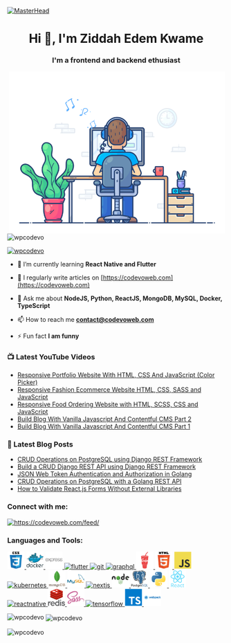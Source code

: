 [![MasterHead](https://1.bp.blogspot.com/-7A4WynwLsMw/XbBpCXG8fHI/AAAAAAAAMt4/uOa1bpLskYgrwGbllhSu2SDj_Mig8SXJQCLcBGAsYHQ/s1600/2000_600px.gif)](https://codevoweb.com)

<h1 align="center">Hi 👋, I'm Ziddah Edem Kwame</h1>
<h3 align="center">I'm a frontend and backend ethusiast</h3>
<img align="right" width="500" alt="wpcodevo" src="https://github.com/wpcodevo/wpcodevo/blob/main/typing.gif" />

<p align="left"> <img src="https://komarev.com/ghpvc/?username=wpcodevo&label=Profile%20views&color=0e75b6&style=flat" alt="wpcodevo" /> </p>

<p align="left"> <a href="https://github.com/ryo-ma/github-profile-trophy"><img src="https://github-profile-trophy.vercel.app/?username=wpcodevo" alt="wpcodevo" /></a> </p>

- 🌱 I’m currently learning **React Native and Flutter**

- 📝 I regularly write articles on [https://codevoweb.com](https://codevoweb.com)

- 💬 Ask me about **NodeJS, Python, ReactJS, MongoDB, MySQL, Docker, TypeScript**

- 📫 How to reach me **contact@codevoweb.com**

- ⚡ Fun fact **I am funny**

### 📺 Latest YouTube Videos

<!-- YOUTUBE:START -->
- [Responsive Portfolio Website With HTML, CSS And JavaScript &lpar;Color Picker&rpar;](https://www.youtube.com/watch?v=jDjVS85DKRo)
- [Responsive Fashion Ecommerce Website HTML, CSS, SASS and JavaScript](https://www.youtube.com/watch?v=WPU8eC6UNFo)
- [Responsive Food Ordering Website with HTML, SCSS, CSS and JavaScript](https://www.youtube.com/watch?v=HgjaligWyYQ)
- [Build Blog With Vanilla Javascript And Contentful CMS Part 2](https://www.youtube.com/watch?v=hygKZyCdkLE)
- [Build Blog With Vanilla Javascript And Contentful CMS Part 1](https://www.youtube.com/watch?v=W8gjSX6Jbkg)
<!-- YOUTUBE:END -->

### 📖 Latest Blog Posts

<!-- BLOG-POST-LIST:START -->
- [CRUD Operations on PostgreSQL using Django REST Framework](https://codevoweb.com/crud-operations-on-postgresql-using-django-rest-framework/)
- [Build a CRUD Django REST API using Django REST Framework](https://codevoweb.com/build-a-crud-django-rest-api-using-django-rest-framework/)
- [JSON Web Token Authentication and Authorization in Golang](https://codevoweb.com/json-web-token-authentication-and-authorization-in-golang/)
- [CRUD Operations on PostgreSQL with a Golang REST API](https://codevoweb.com/crud-operations-on-postgresql-with-a-golang-rest-api/)
- [How to Validate React.js Forms Without External Libraries](https://codevoweb.com/how-to-validate-react-js-forms-without-external-libraries/)
<!-- BLOG-POST-LIST:END -->

<h3 align="left">Connect with me:</h3>
<p align="left">
<a href="/https://codevoweb.com/feed/" target="blank"><img align="center" src="https://raw.githubusercontent.com/rahuldkjain/github-profile-readme-generator/master/src/images/icons/Social/rss.svg" alt="https://codevoweb.com/feed/" height="30" width="40" /></a>
</p>

<h3 align="left">Languages and Tools:</h3>
<p align="left"> <a href="https://www.w3schools.com/css/" target="_blank" rel="noreferrer"> <img src="https://raw.githubusercontent.com/devicons/devicon/master/icons/css3/css3-original-wordmark.svg" alt="css3" width="40" height="40"/> </a> <a href="https://www.docker.com/" target="_blank" rel="noreferrer"> <img src="https://raw.githubusercontent.com/devicons/devicon/master/icons/docker/docker-original-wordmark.svg" alt="docker" width="40" height="40"/> </a> <a href="https://expressjs.com" target="_blank" rel="noreferrer"> <img src="https://raw.githubusercontent.com/devicons/devicon/master/icons/express/express-original-wordmark.svg" alt="express" width="40" height="40"/> </a> <a href="https://flutter.dev" target="_blank" rel="noreferrer"> <img src="https://www.vectorlogo.zone/logos/flutterio/flutterio-icon.svg" alt="flutter" width="40" height="40"/> </a> <a href="https://git-scm.com/" target="_blank" rel="noreferrer"> <img src="https://www.vectorlogo.zone/logos/git-scm/git-scm-icon.svg" alt="git" width="40" height="40"/> </a> <a href="https://graphql.org" target="_blank" rel="noreferrer"> <img src="https://www.vectorlogo.zone/logos/graphql/graphql-icon.svg" alt="graphql" width="40" height="40"/> </a> <a href="https://gulpjs.com" target="_blank" rel="noreferrer"> <img src="https://raw.githubusercontent.com/devicons/devicon/master/icons/gulp/gulp-plain.svg" alt="gulp" width="40" height="40"/> </a> <a href="https://www.w3.org/html/" target="_blank" rel="noreferrer"> <img src="https://raw.githubusercontent.com/devicons/devicon/master/icons/html5/html5-original-wordmark.svg" alt="html5" width="40" height="40"/> </a> <a href="https://developer.mozilla.org/en-US/docs/Web/JavaScript" target="_blank" rel="noreferrer"> <img src="https://raw.githubusercontent.com/devicons/devicon/master/icons/javascript/javascript-original.svg" alt="javascript" width="40" height="40"/> </a> <a href="https://kubernetes.io" target="_blank" rel="noreferrer"> <img src="https://www.vectorlogo.zone/logos/kubernetes/kubernetes-icon.svg" alt="kubernetes" width="40" height="40"/> </a> <a href="https://www.mongodb.com/" target="_blank" rel="noreferrer"> <img src="https://raw.githubusercontent.com/devicons/devicon/master/icons/mongodb/mongodb-original-wordmark.svg" alt="mongodb" width="40" height="40"/> </a> <a href="https://www.mysql.com/" target="_blank" rel="noreferrer"> <img src="https://raw.githubusercontent.com/devicons/devicon/master/icons/mysql/mysql-original-wordmark.svg" alt="mysql" width="40" height="40"/> </a> <a href="https://nextjs.org/" target="_blank" rel="noreferrer"> <img src="https://cdn.worldvectorlogo.com/logos/nextjs-2.svg" alt="nextjs" width="40" height="40"/> </a> <a href="https://nodejs.org" target="_blank" rel="noreferrer"> <img src="https://raw.githubusercontent.com/devicons/devicon/master/icons/nodejs/nodejs-original-wordmark.svg" alt="nodejs" width="40" height="40"/> </a> <a href="https://www.postgresql.org" target="_blank" rel="noreferrer"> <img src="https://raw.githubusercontent.com/devicons/devicon/master/icons/postgresql/postgresql-original-wordmark.svg" alt="postgresql" width="40" height="40"/> </a> <a href="https://www.python.org" target="_blank" rel="noreferrer"> <img src="https://raw.githubusercontent.com/devicons/devicon/master/icons/python/python-original.svg" alt="python" width="40" height="40"/> </a> <a href="https://reactjs.org/" target="_blank" rel="noreferrer"> <img src="https://raw.githubusercontent.com/devicons/devicon/master/icons/react/react-original-wordmark.svg" alt="react" width="40" height="40"/> </a> <a href="https://reactnative.dev/" target="_blank" rel="noreferrer"> <img src="https://reactnative.dev/img/header_logo.svg" alt="reactnative" width="40" height="40"/> </a> <a href="https://redis.io" target="_blank" rel="noreferrer"> <img src="https://raw.githubusercontent.com/devicons/devicon/master/icons/redis/redis-original-wordmark.svg" alt="redis" width="40" height="40"/> </a> <a href="https://sass-lang.com" target="_blank" rel="noreferrer"> <img src="https://raw.githubusercontent.com/devicons/devicon/master/icons/sass/sass-original.svg" alt="sass" width="40" height="40"/> </a> <a href="https://www.tensorflow.org" target="_blank" rel="noreferrer"> <img src="https://www.vectorlogo.zone/logos/tensorflow/tensorflow-icon.svg" alt="tensorflow" width="40" height="40"/> </a> <a href="https://www.typescriptlang.org/" target="_blank" rel="noreferrer"> <img src="https://raw.githubusercontent.com/devicons/devicon/master/icons/typescript/typescript-original.svg" alt="typescript" width="40" height="40"/> </a> <a href="https://webpack.js.org" target="_blank" rel="noreferrer"> <img src="https://raw.githubusercontent.com/devicons/devicon/d00d0969292a6569d45b06d3f350f463a0107b0d/icons/webpack/webpack-original-wordmark.svg" alt="webpack" width="40" height="40"/> </a> </p>

<p><img align="left" src="https://github-readme-stats.vercel.app/api/top-langs?username=wpcodevo&show_icons=true&locale=en&layout=compact" alt="wpcodevo" /></p>

<p>&nbsp;<img align="center" src="https://github-readme-stats.vercel.app/api?username=wpcodevo&show_icons=true&locale=en" alt="wpcodevo" /></p>

<p><img align="center" src="https://github-readme-streak-stats.herokuapp.com/?user=wpcodevo&" alt="wpcodevo" /></p>
